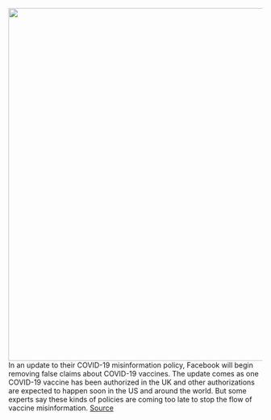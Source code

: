 <img src='https://cdn.vox-cdn.com/thumbor/BXu_z8QFvZ7tKS3GQUaglvrV7Sg=/0x0:2040x1360/1200x800/filters:focal(819x556:1145x882)/cdn.vox-cdn.com/uploads/chorus_image/image/68449885/acastro_180522_facebook_0002.0.jpg' width='700px' /><br/>
In an update to their COVID-19 misinformation policy, Facebook will begin removing false claims about COVID-19 vaccines. The update comes as one COVID-19 vaccine has been authorized in the UK and other authorizations are expected to happen soon in the US and around the world. But some experts say these kinds of policies are coming too late to stop the flow of vaccine misinformation.
<a href='https://www.theverge.com/2020/12/3/22150425/facebook-covid-19-vaccine-coronavirus-misinformation-ban'> Source <a/>